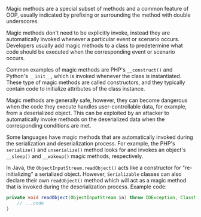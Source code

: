 Magic methods are a special subset of methods and a common feature of OOP, usually indicated by prefixing or surrounding the method with double underscores.

Magic methods don't need to be explicitly invoke, instead they are automatically invoked whenever a particular event or scenario occurs. Developers usually add magic methods to a class to predetermine what code should be executed when the corresponding event or scenario occurs.

Common examples of magic methods are PHP's `__construct()` and Python's `__init__`, which is invoked whenever the class is instantiated. These type of magic methods are called constructors, and they typically contain code to initialize attributes of the class instance.

Magic methods are generally safe, however, they can become dangerous when the code they execute handles user-controllable data, for example, from a deserialized object. This can be exploited by an attacker to automatically invoke methods on the deserialized data when the corresponding conditions are met.

Some languages have magic methods that are automatically invoked during the serialization and deserialization process. For example, the PHP's `serialize()` and `unserialize()` method looks for and invokes an object's `__sleep()` and `__wakeup()` magic methods, respectively.

In Java, the `ObjectInputStream.readObject()` acts like a constructor for "re-initializing" a serialized object. However, `Serializable` classes can also declare their own `readObject()` method which will act as a magic method that is invoked during the deserialization process. Example code:
```java
private void readObject(ObjectInputStream in) throw IOException, ClassNotFoundException {
	// ...code
}
```